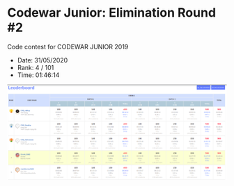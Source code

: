 # Codewar Junior: Elimination Round #2

Code contest for CODEWAR JUNIOR 2019

- Date: 31/05/2020
- Rank: 4 / 101
- Time: 01:46:14

![Total rank](./images/final_rank.png)

